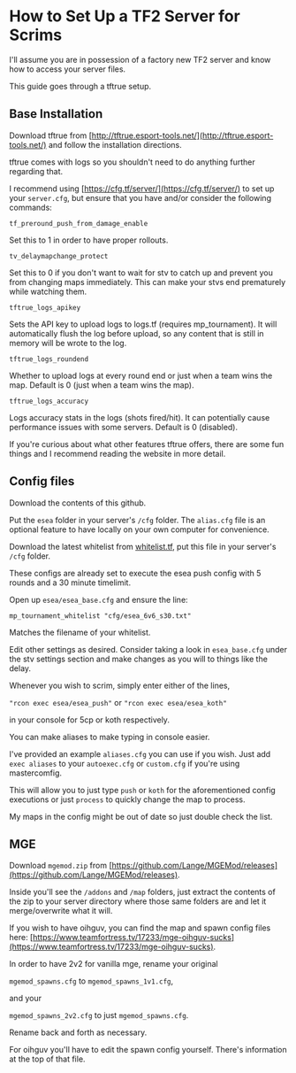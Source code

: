 # How to Set Up a TF2 Server for Scrims

I'll assume you are in possession of a factory new TF2 server and know how to access your server files.

This guide goes through a tftrue setup.

## Base Installation

Download tftrue from [http://tftrue.esport-tools.net/](http://tftrue.esport-tools.net/) and follow the installation directions.

tftrue comes with logs so you shouldn't need to do anything further regarding that.

I recommend using [https://cfg.tf/server/](https://cfg.tf/server/) to set up your `server.cfg`, but ensure that you have and/or consider the following commands:

`tf_preround_push_from_damage_enable`

Set this to 1 in order to have proper rollouts.

`tv_delaymapchange_protect`

Set this to 0 if you don't want to wait for stv to catch up and prevent you from changing maps immediately.  This can make your stvs end prematurely while watching them.

`tftrue_logs_apikey`

Sets the API key to upload logs to logs.tf (requires mp_tournament). It will automatically flush the log before upload, so any content that is still in memory will be wrote to the log. 

`tftrue_logs_roundend`

Whether to upload logs at every round end or just when a team wins the map. Default is 0 (just when a team wins the map).

`tftrue_logs_accuracy`

Logs accuracy stats in the logs (shots fired/hit). It can potentially cause performance issues with some servers.
Default is 0 (disabled).

If you're curious about what other features tftrue offers, there are some fun things and I recommend reading the website in more detail.


## Config files
Download the contents of this github.

Put the `esea` folder in your server's `/cfg` folder.  The `alias.cfg` file is an optional feature to have locally on your own computer for convenience.

Download the latest whitelist from [whitelist.tf](http://whitelist.tf/), put this file in your server's `/cfg` folder.

These configs are already set to execute the esea push config with 5 rounds and a 30 minute timelimit.

Open up `esea/esea_base.cfg` and ensure the line:

`mp_tournament_whitelist "cfg/esea_6v6_s30.txt"`

Matches the filename of your whitelist.

Edit other settings as desired. Consider taking a look in `esea_base.cfg` under the stv settings section and make changes as you will to things like the delay.

Whenever you wish to scrim, simply enter either of the lines,

`"rcon exec esea/esea_push"` or
`"rcon exec esea/esea_koth"`

in your console for 5cp or koth respectively.

You can make aliases to make typing in console easier.

I've provided an example `aliases.cfg` you can use if you wish. Just add `exec aliases` to your `autoexec.cfg` or `custom.cfg` if you're using mastercomfig.

This will allow you to just type `push` or `koth` for the aforementioned config executions or just `process` to quickly change the map to process.

My maps in the config might be out of date so just double check the list.


## MGE
Download `mgemod.zip` from [https://github.com/Lange/MGEMod/releases](https://github.com/Lange/MGEMod/releases).

Inside you'll see the `/addons` and `/map` folders, just extract the contents of the zip to your server directory where those same folders are and let it merge/overwrite what it will.

If you wish to have oihguv, you can find the map and spawn config files here: [https://www.teamfortress.tv/17233/mge-oihguv-sucks](https://www.teamfortress.tv/17233/mge-oihguv-sucks).

In order to have 2v2 for vanilla mge, rename your original

`mgemod_spawns.cfg` to `mgemod_spawns_1v1.cfg`, 

and your

`mgemod_spawns_2v2.cfg` to just `mgemod_spawns.cfg`.

Rename back and forth as necessary.

For oihguv you'll have to edit the spawn config yourself. There's information at the top of that file.
